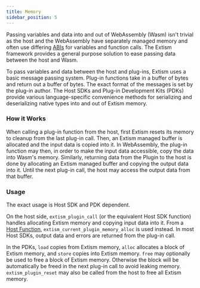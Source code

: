 ```yaml
---
title: Memory
sidebar_position: 5
---
```


Passing variables and data into and out of WebAssembly (Wasm) isn't trivial as the host and the WebAssembly have separately managed memory and often use differing [ABIs](https://stackoverflow.com/questions/2171177/what-is-an-application-binary-interface-abi) for variables and function calls. The Extism framework provides a general purpose solution to ease passing data between the host and Wasm.

To pass variables and data between the host and plug-ins, Extism uses a basic message passing system. Plug-in functions take in a buffer of bytes and return out a buffer of bytes. The exact format of the messages is set by the plug-in author. The Host SDKs and Plug-in Development Kits (PDKs) provide various language-specific convenience methods for serializing and deserializing native types into and out of Extism memory.

### How it Works

When calling a plug-in function from the host, first Extism resets its memory to cleanup from the last plug-in call. Then, an Extism managed buffer is allocated and the input data is copied into it. In WebAssembly, the plug-in function may then, in order to make the input data accessible, copy the data into Wasm's memory. Similarly, returning data from the Plugin to the host is done by allocating an Extism managed buffer and copying the output data into it. Until the next plug-in call, the host may access the output data from that buffer.

### Usage

The exact usage is Host SDK and PDK dependent.

On the host side, `extism_plugin_call` (or the equivalent Host SDK function) handles allocating Extism memory and copying input data into it. From a [Host Function](/docs/concepts/host-functions), `extism_current_plugin_memory_alloc` is used instead. In most Host SDKs, output data and errors are returned from the plug-in call.

In the PDKs, `load` copies from Extism memory, `alloc` allocates a block of Extism memory, and `store` copies into Extism memory. `free` may optionally be used to free a block of Extism memory. Otherwise the block will be automatically be freed in the next plug-in call to avoid leaking memory. `extism_plugin_reset` may also be called from the host to free all Extism memory.
